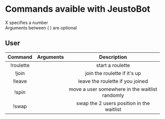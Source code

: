 Commands avaible with JeustoBot 
=========

X specifies a number  
Arguments between ( ) are optional


User
----
 
|Command | Arguments |  Description |
|:------:|:---------:|:--------------------------------------:|
|!roulette |  | start a roulette |
|!join |  | join the roulette if it's up | 
|!leave |  | leave the roulette if you joined |
|!spin |  | move a user somewhere in the waitlist randomly | 
|!swap |  | swap the 2 users position in the waitlist | 
